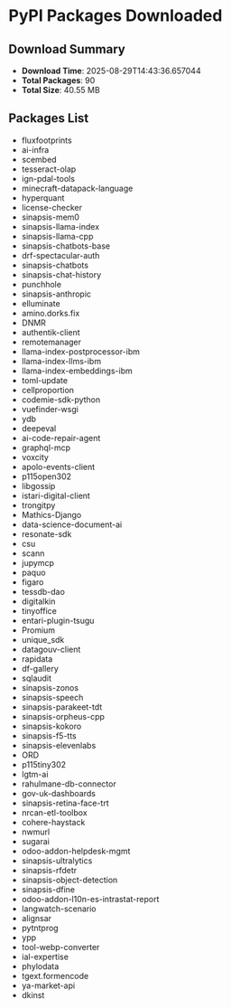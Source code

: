 # PyPI Packages Downloaded

## Download Summary
- **Download Time**: 2025-08-29T14:43:36.657044
- **Total Packages**: 90
- **Total Size**: 40.55 MB

## Packages List
- fluxfootprints
- ai-infra
- scembed
- tesseract-olap
- ign-pdal-tools
- minecraft-datapack-language
- hyperquant
- license-checker
- sinapsis-mem0
- sinapsis-llama-index
- sinapsis-llama-cpp
- sinapsis-chatbots-base
- drf-spectacular-auth
- sinapsis-chatbots
- sinapsis-chat-history
- punchhole
- sinapsis-anthropic
- elluminate
- amino.dorks.fix
- DNMR
- authentik-client
- remotemanager
- llama-index-postprocessor-ibm
- llama-index-llms-ibm
- llama-index-embeddings-ibm
- toml-update
- cellproportion
- codemie-sdk-python
- vuefinder-wsgi
- ydb
- deepeval
- ai-code-repair-agent
- graphql-mcp
- voxcity
- apolo-events-client
- p115open302
- libgossip
- istari-digital-client
- trongitpy
- Mathics-Django
- data-science-document-ai
- resonate-sdk
- csu
- scann
- jupymcp
- paquo
- figaro
- tessdb-dao
- digitalkin
- tinyoffice
- entari-plugin-tsugu
- Promium
- unique_sdk
- datagouv-client
- rapidata
- df-gallery
- sqlaudit
- sinapsis-zonos
- sinapsis-speech
- sinapsis-parakeet-tdt
- sinapsis-orpheus-cpp
- sinapsis-kokoro
- sinapsis-f5-tts
- sinapsis-elevenlabs
- ORD
- p115tiny302
- lgtm-ai
- rahulmane-db-connector
- gov-uk-dashboards
- sinapsis-retina-face-trt
- nrcan-etl-toolbox
- cohere-haystack
- nwmurl
- sugarai
- odoo-addon-helpdesk-mgmt
- sinapsis-ultralytics
- sinapsis-rfdetr
- sinapsis-object-detection
- sinapsis-dfine
- odoo-addon-l10n-es-intrastat-report
- langwatch-scenario
- alignsar
- pytntprog
- ypp
- tool-webp-converter
- ial-expertise
- phylodata
- tgext.formencode
- ya-market-api
- dkinst

